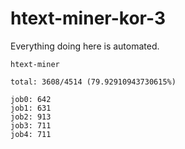 # htext-miner-kor-3

Everything doing here is automated.

```
htext-miner

total: 3608/4514 (79.92910943730615%)

job0: 642
job1: 631
job2: 913
job3: 711
job4: 711
```